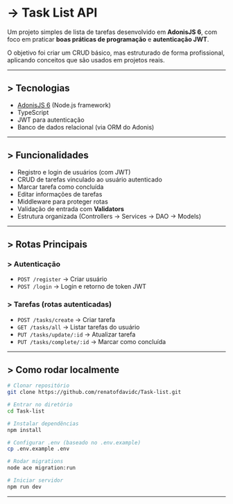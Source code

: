 # -> Task List API  
Um projeto simples de lista de tarefas desenvolvido em **AdonisJS 6**, com foco em praticar **boas práticas de programação** e **autenticação JWT**.  

O objetivo foi criar um CRUD básico, mas estruturado de forma profissional, aplicando conceitos que são usados em projetos reais.  

---

## > Tecnologias
- [AdonisJS 6](https://adonisjs.com/) (Node.js framework)  
- TypeScript  
- JWT para autenticação  
- Banco de dados relacional (via ORM do Adonis)  

---

## > Funcionalidades
- Registro e login de usuários (com JWT)  
- CRUD de tarefas vinculado ao usuário autenticado  
- Marcar tarefa como concluída
- Editar informações de tarefas  
- Middleware para proteger rotas  
- Validação de entrada com **Validators**  
- Estrutura organizada (Controllers → Services → DAO → Models)  

---

## > Rotas Principais

### > Autenticação
- `POST /register` → Criar usuário  
- `POST /login` → Login e retorno de token JWT  

### > Tarefas (rotas autenticadas)
- `POST /tasks/create` → Criar tarefa  
- `GET /tasks/all` → Listar tarefas do usuário  
- `PUT /tasks/update/:id` → Atualizar tarefa  
- `PUT /tasks/complete/:id` → Marcar como concluída  

---

## > Como rodar localmente
```bash
# Clonar repositório
git clone https://github.com/renatofdavidc/Task-list.git

# Entrar no diretório
cd Task-list

# Instalar dependências
npm install

# Configurar .env (baseado no .env.example)
cp .env.example .env

# Rodar migrations
node ace migration:run

# Iniciar servidor
npm run dev
```

---
